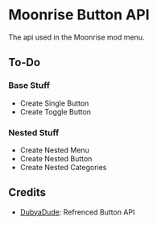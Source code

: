 # Moonrise Button API

The api used in the Moonrise mod menu.

## To-Do

### Base Stuff

- Create Single Button
- Create Toggle Button

### Nested Stuff

- Create Nested Menu
- Create Nested Button
- Create Nested Categories

## Credits
- [DubyaDude](https://github.com/DubyaDude): Refrenced Button API
